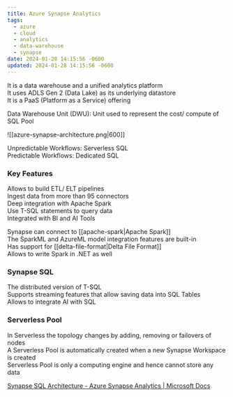 ```yaml
---
title: Azure Synapse Analytics
tags:
  - azure
  - cloud
  - analytics
  - data-warehouse
  - synapse
date: 2024-01-28 14:15:56 -0600
updated: 2024-01-28 14:15:56 -0600
---
```


It is a data warehouse and a unified analytics platform  
It uses ADLS Gen 2 (Data Lake) as its underlying datastore  
It is a PaaS (Platform as a Service) offering

Data Warehouse Unit (DWU): Unit used to represent the cost/ compute of SQL Pool

![[azure-synapse-architecture.png|600]]

Unpredictable Workflows: Serverless SQL  
Predictable Workflows: Dedicated SQL

### Key Features

Allows to build ETL/ ELT pipelines  
Ingest data from more than 95 connectors  
Deep integration with Apache Spark  
Use T-SQL statements to query data  
Integrated with BI and AI Tools

Synapse can connect to [[apache-spark|Apache Spark]]  
The SparkML and AzureML model integration features are built-in  
Has support for [[delta-file-format|Delta File Format]]  
Allows to write Spark in .NET as well

### Synapse SQL

The distributed version of T-SQL  
Supports streaming features that allow saving data into SQL Tables  
Allows to integrate AI with SQL

### Serverless Pool

In Serverless the topology changes by adding, removing or failovers of nodes  
A Serverless Pool is automatically created when a new Synapse Workspace is created  
Serverless Pool is only a computing engine and hence cannot store any data

[Synapse SQL Architecture - Azure Synapse Analytics | Microsoft Docs](https://docs.microsoft.com/en-us/azure/synapse-analytics/sql/overview-architecture)
